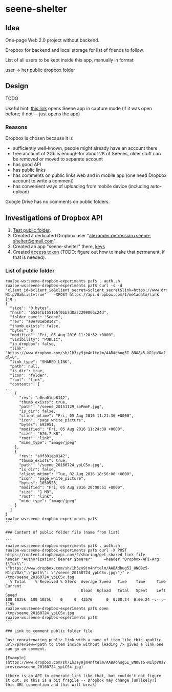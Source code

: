 # seene-shelter

## Idea

One-page Web 2.0 project without backend.

Dropbox for backend and local storage for list of friends to follow.

List of all users to be kept inside this app, manually in format:

 user -> her public dropbox folder 

## Design

TODO

Useful hint: [this link](seene://capture) opens Seene app in capture mode (if it was open before; if not -- just opens the app)

### Reasons

Dropbox is chosen because it is 
* sufficiently well-known, people might already have an account there
* free account of 2Gb is enough for about 2K of Seenes, older stuff can be removed or moved to separate account
* has good API
* has public links
* has comments on public links web and in mobile app (one need Dropbox account to write a comment)
* has convenient ways of uploading from mobile device (including auto-upload)

Google Drive has no comments on public folders.

## Investigations of Dropbox API

1. [Test public folder](https://www.dropbox.com/sh/1h3zy9jm4nftelm/AABAdhug5I_8NO8z5-N1lpVOa).
2. Created a dedicated Dropbox user "alexander.petrossian+seene-shelter@gmail.com".
3. Created an app "seene-shelter" there, [keys](auth.sh)
4. Created [access token](auth.sh) (TODO: figure out how to make that permanent, if that is needed).

### List of public folder
````
rualpe-ws:seene-dropbox-experiments paf$ . auth.sh
rualpe-ws:seene-dropbox-experiments paf$ curl -s -d "client_id=$client_id&client_secret=$client_secret&link=https://www.dropbox.com/sh/1h3zy9jm4nftelm/AABAdhug5I_8NO8z5-N1lpVOa&list=true"   -XPOST https://api.dropbox.com/1/metadata/link |jq .
{
  "size": "0 bytes",
  "hash": "5526fb155166f0bb7d8a32299066c24d",
  "folder_name": "Seene",
  "rev": "a0e701eb8142",
  "thumb_exists": false,
  "bytes": 0,
  "modified": "Fri, 05 Aug 2016 11:20:32 +0000",
  "visibility": "PUBLIC",
  "in_dropbox": false,
  "link": "https://www.dropbox.com/sh/1h3zy9jm4nftelm/AABAdhug5I_8NO8z5-N1lpVOa?dl=0",
  "link_type": "SHARED_LINK",
  "path": null,
  "is_dir": true,
  "icon": "folder",
  "root": "link",
  "contents": [
...
    {
      "rev": "a0ea01eb8142",
      "thumb_exists": true,
      "path": "/seene_20151129_soPmmF.jpg",
      "is_dir": false,
      "client_mtime": "Fri, 05 Aug 2016 11:21:36 +0000",
      "icon": "page_white_picture",
      "bytes": 692951,
      "modified": "Fri, 05 Aug 2016 11:24:39 +0000",
      "size": "676.7 KB",
      "root": "link",
      "mime_type": "image/jpeg"
    },
    {
      "rev": "a0f301eb8142",
      "thumb_exists": true,
      "path": "/seene_20160724_ypLCSx.jpg",
      "is_dir": false,
      "client_mtime": "Tue, 02 Aug 2016 18:56:06 +0000",
      "icon": "page_white_picture",
      "bytes": 1050528,
      "modified": "Fri, 05 Aug 2016 20:00:51 +0000",
      "size": "1 MB",
      "root": "link",
      "mime_type": "image/jpeg"
    }
  ]
}
rualpe-ws:seene-dropbox-experiments paf$
```

### Content of public folder file (name from list)

```
rualpe-ws:seene-dropbox-experiments paf$ . auth.sh
rualpe-ws:seene-dropbox-experiments paf$ curl -X POST https://content.dropboxapi.com/2/sharing/get_shared_link_file     —header "Authorization: Bearer $bearer"     —header "Dropbox-API-Arg: {\"url\": \"https://www.dropbox.com/sh/1h3zy9jm4nftelm/AABAdhug5I_8NO8z5-N1lpVOa\",\"path\": \"/seene_20160724_ypLCSx.jpg\"}" > /tmp/seene_20160724_ypLCSx.jpg
  % Total    % Received % Xferd  Average Speed   Time    Time     Time  Current
                                 Dload  Upload   Total   Spent    Left  Speed
100 1025k  100 1025k    0     0  43576      0  0:00:24  0:00:24 —:--:—  119k
rualpe-ws:seene-dropbox-experiments paf$ open /tmp/seene_20160724_ypLCSx.jpg
rualpe-ws:seene-dropbox-experiments paf$
```

### Link to comment public folder file

Just concatenating public link with a name of item like this <public url>?preview=<path to item inside without leading /> gives a link one can go an comment. 

[Example](https://www.dropbox.com/sh/1h3zy9jm4nftelm/AABAdhug5I_8NO8z5-N1lpVOa?preview=seene_20160724_ypLCSx.jpg)

(there is an API to generate link like that, but couldn't not figure it out; so this is a bit fragile -- Dropbox may change [unlikely!] this URL convention and this will break)
